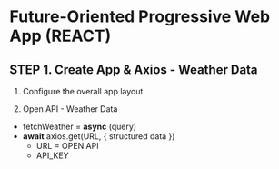 # Future-Oriented Progressive Web App (REACT)

## STEP 1. Create App & Axios - Weather Data
1. Configure the overall app layout

2. Open API - Weather Data
  - fetchWeather = **async** (query)
  - **await** axios.get(URL, { structured data })
    + URL = OPEN API
    + API_KEY
